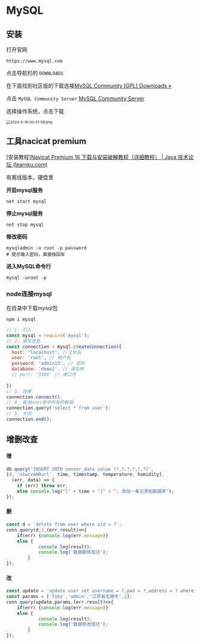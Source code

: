 # MySQL

## 安装

打开官网

```
https://www.mysql.com
```

点击导航栏的 `DOWNLOADS`

在下面找到社区版的下载连接[MySQL Community (GPL) Downloads »](https://dev.mysql.com/downloads/)

点击 `MySQL Community Server` [MySQL Community Server](https://dev.mysql.com/downloads/mysql/)

选择操作系统，点击下载

<img src="https://lnfeng-pic.oss-cn-wulanchabu.aliyuncs.com/tools-note/2024-5-18-00-21-08.png" alt="2024-5-18-00-21-08.png" style="zoom:67%; margin-Left: 0" />

## 工具nacicat premium

[安装教程][Navicat Premium 16 下载与安装破解教程（详细教程） | Java 技术论坛 (learnku.com)](https://learnku.com/articles/67706)

有离线版本，硬盘里

**开启mysql服务**

```
net start mysql
```

**停止mysql服务**

```
net stop mysql
```

**修改密码**

```
mysqladmin -u root -p password
# 提示输入密码，直接按回车
```

**进入MySQL命令行**

```
mysql -uroot -p
```

### node连接mysql

 在目录中下载mysql包

```shell
npm i mysql
```

```js
// 1. 引入
const mysql = require('mysql');
// 2. 填写信息
const connection = mysql.createConnection({
  host: "localhost", //主机名
  user: 'root',	// 用户名
  password: 'admin13', // 密码
  database: 'demo1', // 库名称
  // port: '3306' // 端口号
  
})
// 3. 连接
connection.connect();
// 4. 查询user表中所有的数据
connection.query('select * from user');
// 5. 关闭
connection.end();
```

## 增删改查

#### 增

```js
db.query('INSERT INTO sensor_data value (?,?,?,?,?,?)',
[0, 'a1wcvoNRurl', time, timestamp, temperature, humidity],
  (err, data) => {
  	if (err) throw err;
  	else console.log("[" + time + "]" + ": 添加一条记录到数据库");
});
```

#### 删

```js
const d = 'delete from user where uid = ?';
conn.query(d,3,(err,result)=>{
	if(err) {console.log(err.message)}
	else {
			console.log(result);
			console.log('数据删除成功');
		}
});
```

#### 改

```js
const update = 'update user set username = ?,pwd = ?,address = ? where uid = ?';
const params = ['Toby','admin','江苏省无锡市',1];
conn.query(update,params,(err,result)=>{
	if(err) {console.log(err.message)}
	else {
			console.log(result);
			console.log('数据修改成功');
		}
});
```

